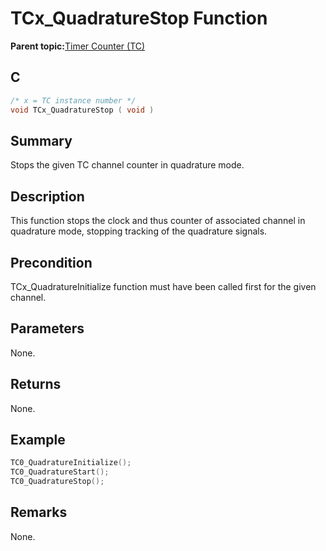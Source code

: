 # TCx\_QuadratureStop Function

**Parent topic:**[Timer Counter \(TC\)](GUID-B7C79854-BBCD-49B3-9EA3-C379E6A5FCE0.md)

## C

```c
/* x = TC instance number */
void TCx_QuadratureStop ( void )
```

## Summary

Stops the given TC channel counter in quadrature mode.

## Description

This function stops the clock and thus counter of associated channel in quadrature mode, stopping tracking of the quadrature signals.

## Precondition

TCx\_QuadratureInitialize function must have been called first for the given channel.

## Parameters

None.

## Returns

None.

## Example

```c
TC0_QuadratureInitialize();
TC0_QuadratureStart();
TC0_QuadratureStop();
```

## Remarks

None.

